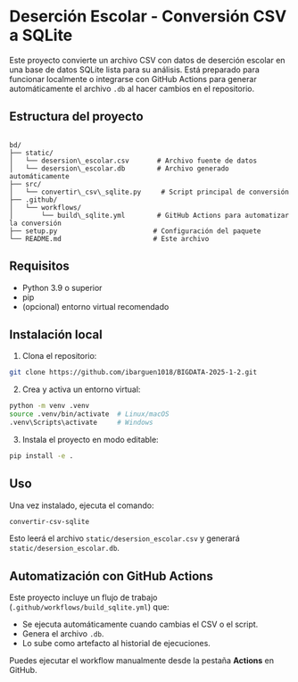 # Deserción Escolar - Conversión CSV a SQLite

Este proyecto convierte un archivo CSV con datos de deserción escolar en una base de datos SQLite lista para su análisis. Está preparado para funcionar localmente o integrarse con GitHub Actions para generar automáticamente el archivo `.db` al hacer cambios en el repositorio.

## Estructura del proyecto

```

bd/
├── static/
│   └── desersion\_escolar.csv       # Archivo fuente de datos
│   └── desersion\_escolar.db        # Archivo generado automáticamente
├── src/
│   └── convertir\_csv\_sqlite.py     # Script principal de conversión
├── .github/
│   └── workflows/
│       └── build\_sqlite.yml        # GitHub Actions para automatizar la conversión
├── setup.py                        # Configuración del paquete
└── README.md                       # Este archivo

````

## Requisitos

- Python 3.9 o superior
- pip
- (opcional) entorno virtual recomendado

## Instalación local

1. Clona el repositorio:

```bash
git clone https://github.com/ibarguen1018/BIGDATA-2025-1-2.git
````

2. Crea y activa un entorno virtual:

```bash
python -m venv .venv
source .venv/bin/activate  # Linux/macOS
.venv\Scripts\activate     # Windows
```

3. Instala el proyecto en modo editable:

```bash
pip install -e .
```

## Uso

Una vez instalado, ejecuta el comando:

```bash
convertir-csv-sqlite
```

Esto leerá el archivo `static/desersion_escolar.csv` y generará `static/desersion_escolar.db`.

## Automatización con GitHub Actions

Este proyecto incluye un flujo de trabajo (`.github/workflows/build_sqlite.yml`) que:

* Se ejecuta automáticamente cuando cambias el CSV o el script.
* Genera el archivo `.db`.
* Lo sube como artefacto al historial de ejecuciones.

Puedes ejecutar el workflow manualmente desde la pestaña **Actions** en GitHub.
